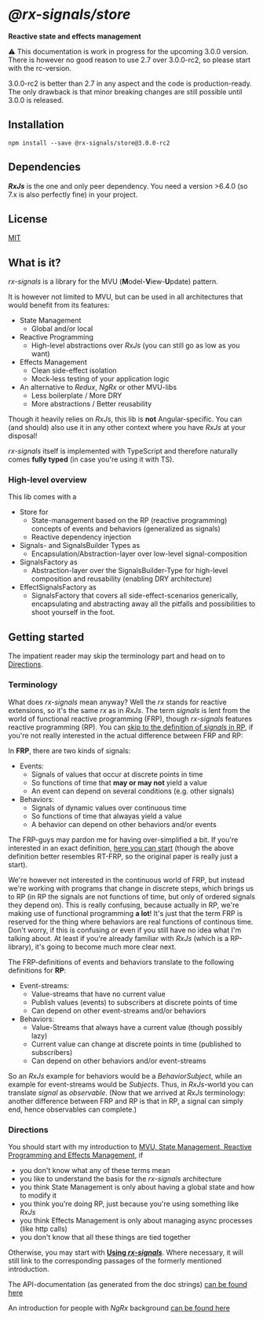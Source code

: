 # _@rx-signals/store_

**Reactive state and effects management**

:warning: This documentation is work in progress for the upcoming 3.0.0 version.
There is however no good reason to use 2.7 over 3.0.0-rc2, so please start with the rc-version.

3.0.0-rc2 is better than 2.7 in any aspect and the code is production-ready.
The only drawback is that minor breaking changes are still possible until 3.0.0 is released.

## Installation

`npm install --save @rx-signals/store@3.0.0-rc2`

## Dependencies

**_RxJs_** is the one and only peer dependency. You need a version >6.4.0 (so 7.x is also perfectly fine) in your project.

## License

[MIT](https://choosealicense.com/licenses/mit/)

## What is it?

_rx-signals_ is a library for the MVU (**M**odel-**V**iew-**U**pdate) pattern.

It is however not limited to MVU, but can be used in all architectures that would benefit from its features:
* State Management
  * Global and/or local
* Reactive Programming
  * High-level abstractions over _RxJs_ (you can still go as low as you want)
* Effects Management
  * Clean side-effect isolation
  * Mock-less testing of your application logic
* An alternative to _Redux_, _NgRx_ or other MVU-libs
  * Less boilerplate / More DRY
  * More abstractions / Better reusability

Though it heavily relies on _RxJs_, this lib is **not** Angular-specific. You can (and should) also use it in any other context where you have _RxJs_ at your disposal!

_rx-signals_ itself is implemented with TypeScript and therefore naturally comes **fully typed** (in case you're using it with TS).

### High-level overview
This lib comes with a
* Store for
  * State-management based on the RP (reactive programming) concepts of events and behaviors (generalized as signals)
  * Reactive dependency injection
* Signals- and SignalsBuilder Types as
  * Encapsulation/Abstraction-layer over low-level signal-composition
* SignalsFactory as
  * Abstraction-layer over the SignalsBuilder-Type for high-level composition and reusability (enabling DRY architecture)
* EffectSignalsFactory as
  * SignalsFactory that covers all side-effect-scenarios generically, encapsulating and abstracting away all the pitfalls and possibilities to shoot yourself in the foot.

## Getting started

The impatient reader may skip the terminology part and head on to [Directions](#directions).

### Terminology <a name="terminology"></a>

What does _rx-signals_ mean anyway?
Well the _rx_ stands for reactive extensions, so it's the same _rx_ as in _RxJs_.
The term _signals_ is lent from the world of functional reactive programming (FRP), though _rx-signals_ features reactive programming (RP).
You can [skip to the definition of _signals_ in RP](#rp-signals-definition), if you're not really interested in the actual difference between FRP and RP:

In **FRP**, there are two kinds of signals:
* Events:
  * Signals of values that occur at discrete points in time
  * So functions of time that **may or may not** yield a value
  * An event can depend on several conditions (e.g. other signals)
* Behaviors:
  * Signals of dynamic values over continuous time
  * So functions of time that alwayas yield a value
  * A behavior can depend on other behaviors and/or events

The FRP-guys may pardon me for having over-simplified a bit. 
If you're interested in an exact definition, [here you can start](http://conal.net/papers/icfp97/) (though the above definition better resembles RT-FRP, so the original paper is really just a start).

We're however not interested in the continuous world of FRP, but instead we're working with programs that change in discrete steps, which brings us to RP (in RP the signals are not functions of time, but only of ordered signals they depend on).
This is really confusing, because actually in RP, we're making use of functional programming **a lot**! 
It's just that the term FRP is reserved for the thing where behaviors are real functions of continous time.
Don't worry, if this is confusing or even if you still have no idea what I'm talking about. 
At least if you're already familiar with _RxJs_ (which is a RP-library), it's going to become much more clear next.

The FRP-definitions of events and behaviors translate to the following definitions for **RP**:<a name="rp-signals-definition"></a>
* Event-streams:
  * Value-streams that have no current value
  * Publish values (events) to subscribers at discrete points of time
  * Can depend on other event-streams and/or behaviors
* Behaviors:
  * Value-Streams that always have a current value (though possibly lazy)
  * Current value can change at discrete points in time (published to subscribers)
  * Can depend on other behaviors and/or event-streams

So an _RxJs_ example for behaviors would be a _BehaviorSubject_, while an example for event-streams would be _Subjects_.
Thus, in _RxJs_-world you can translate _signal_ as _observable_. (Now that we arrived at _RxJs_ terminology: another difference between FRP and RP is that in RP, a signal can simply end, hence observables can complete.)

### Directions <a name="directions"></a>

You should start with my introduction to [MVU, State Management, Reactive Programming and Effects Management](https://github.com/gneu77/rx-signals/blob/master/docs/rp_state_effects_start.md), if
* you don't know what any of these terms mean
* you like to understand the basis for the _rx-signals_ architecture
* you think State Management is only about having a global state and how to modify it
* you think you're doing RP, just because you're using something like _RxJs_
* you think Effects Management is only about managing async processes (like http calls)
* you don't know that all these things are tied together

Otherwise, you may start with [**Using _rx-signals_**](https://github.com/gneu77/rx-signals/blob/master/docs/rx-signals_start.md). 
Where necessary, it will still link to the corresponding passages of the formerly mentioned introduction.

The API-documentation (as generated from the doc strings) [can be found here](https://rawcdn.githack.com/gneu77/rx-signals/master/docs/tsdoc/index.html)

An introduction for people with _NgRx_ background [can be found here](https://github.com/gneu77/rx-signals/blob/master/docs/ngrx_compare_start.md)
